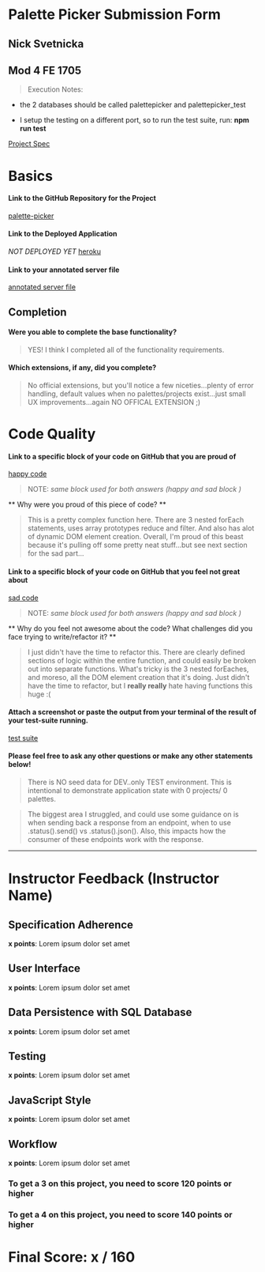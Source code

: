 # Palette Picker Submission Form
## Nick Svetnicka
## Mod 4 FE 1705

> Execution Notes:

- the 2 databases should be called palettepicker and palettepicker_test

- I setup the testing on a different port, so to run the test suite, run: **npm run test**

[Project Spec](http://frontend.turing.io/projects/palette-picker.html)

# Basics

#### Link to the GitHub Repository for the Project
[palette-picker](https://github.com/EndlessHypnosis/palette-picker)

#### Link to the Deployed Application
_NOT DEPLOYED YET_ [heroku]()

#### Link to your annotated server file
[annotated server file](https://github.com/EndlessHypnosis/palette-picker/blob/server-js-comments/server.js)

## Completion

#### Were you able to complete the base functionality?

> YES! I think I completed all of the functionality requirements.

#### Which extensions, if any, did you complete?

> No official extensions, but you'll notice a few niceties...plenty of error handling, default values when no palettes/projects exist...just small UX improvements...again NO OFFICAL EXTENSION ;)

# Code Quality

#### Link to a specific block of your code on GitHub that you are proud of
[happy code](https://github.com/EndlessHypnosis/palette-picker/blob/master/public/js/scripts.js#L31-L92)

> NOTE: _same block used for both answers (happy and sad block )_

** Why were you proud of this piece of code? **

> This is a pretty complex function here. There are 3 nested forEach statements, uses array prototypes reduce and filter. And also has alot of dynamic DOM element creation. Overall, I'm proud of this beast because it's pulling off some pretty neat stuff...but see next section for the sad part...

#### Link to a specific block of your code on GitHub that you feel not great about
[sad code](https://github.com/EndlessHypnosis/palette-picker/blob/master/public/js/scripts.js#L31-L92)

> NOTE: _same block used for both answers (happy and sad block )_

** Why do you feel not awesome about the code? What challenges did you face trying to write/refactor it? **

> I just didn't have the time to refactor this. There are clearly defined sections of logic within the entire function, and could easily be broken out into separate functions. What's tricky is the 3 nested forEaches, and moreso, all the DOM element creation that it's doing. Just didn't have the time to refactor, but I **really really** hate having functions this huge :(


#### Attach a screenshot or paste the output from your terminal of the result of your test-suite running.

[test suite](https://github.com/EndlessHypnosis/palette-picker/blob/master/public/images/palette_picker_tests.png)

#### Please feel free to ask any other questions or make any other statements below!

> There is NO seed data for DEV..only TEST environment. This is intentional to demonstrate application state with 0 projects/ 0 palettes.

> The biggest area I struggled, and could use some guidance on is when sending back a response from an endpoint, when to use .status().send() vs .status().json(). Also, this impacts how the consumer of these endpoints work with the response.

-----


# Instructor Feedback (Instructor Name)

## Specification Adherence

**x points**: Lorem ipsum dolor set amet

## User Interface

**x points**: Lorem ipsum dolor set amet

## Data Persistence with SQL Database

**x points**: Lorem ipsum dolor set amet

## Testing

**x points**: Lorem ipsum dolor set amet

## JavaScript Style

**x points**: Lorem ipsum dolor set amet

## Workflow

**x points**: Lorem ipsum dolor set amet


### To get a 3 on this project, you need to score 120 points or higher
### To get a 4 on this project, you need to score 140 points or higher

# Final Score: x / 160
